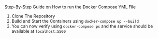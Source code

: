 Step-By-Step Guide on How to run the Docker Compose YML File

1. Clone The Repository
2. Build and Start the Containers using `docker-compose up --build`
3. You can now verify using `docker-compose ps` and the service should be available at `localhost:5500` 
